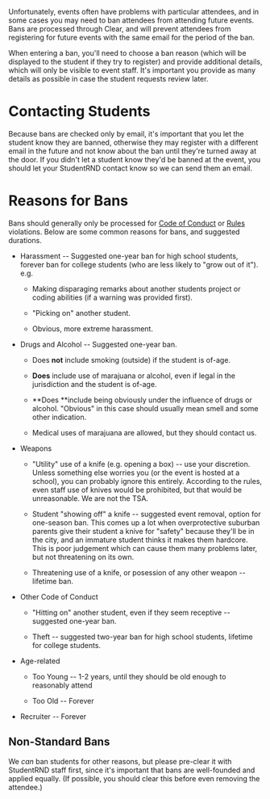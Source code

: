Unfortunately, events often have problems with particular attendees, and in some cases you may need to ban attendees from attending future events. Bans are processed through Clear, and will prevent attendees from registering for future events with the same email for the period of the ban.

When entering a ban, you'll need to choose a ban reason \(which will be displayed to the student if they try to register\) and provide additional details, which will only be visible to event staff. It's important you provide as many details as possible in case the student requests review later.

# Contacting Students

Because bans are checked only by email, it's important that you let the student know they are banned, otherwise they may register with a different email in the future and not know about the ban until they're turned away at the door. If you didn't let a student know they'd be banned at the event, you should let your StudentRND contact know so we can send them an email.

# Reasons for Bans

Bans should generally only be processed for [Code of Conduct](https://srnd.org/code-of-conduct) or [Rules](https://codeday.org/rules) violations. Below are some common reasons for bans, and suggested durations.

* Harassment -- Suggested one-year ban for high school students, forever ban for college students \(who are less likely to "grow out of it"\). e.g.

  * Making disparaging remarks about another students project or coding abilities \(if a warning was provided first\).

  * "Picking on" another student.

  * Obvious, more extreme harassment.

* Drugs and Alcohol -- Suggested one-year ban.

  * Does **not** include smoking \(outside\) if the student is of-age.

  * **Does** include use of marajuana or alcohol, even if legal in the jurisdiction and the student is of-age.

  * **Does **include being obviously under the influence of drugs or alcohol. "Obvious" in this case should usually mean smell and some other indication.

  * Medical uses of marajuana are allowed, but they should contact us.

* Weapons

  * "Utility" use of a knife \(e.g. opening a box\) -- use your discretion. Unless something else worries you \(or the event is hosted at a school\), you can probably ignore this entirely. According to the rules, even staff use of knives would be prohibited, but that would be unreasonable. We are not the TSA.

  * Student "showing off" a knife -- suggested event removal, option for one-season ban. This comes up a lot when overprotective suburban parents give their student a knive for "safety" because they'll be in the city, and an immature student thinks it makes them hardcore. This is poor judgement which can cause them many problems later, but not threatening on its own.

  * Threatening use of a knife, or posession of any other weapon -- lifetime ban.

* Other Code of Conduct

  * "Hitting on" another student, even if they seem receptive -- suggested one-year ban.

  * Theft -- suggested two-year ban for high school students, lifetime for college students.

* Age-related

  * Too Young -- 1-2 years, until they should be old enough to reasonably attend

  * Too Old -- Forever

* Recruiter -- Forever

 

## Non-Standard Bans

We _can_ ban students for other reasons, but please pre-clear it with StudentRND staff first, since it's important that bans are well-founded and applied equally. \(If possible, you should clear this before even removing the attendee.\)

